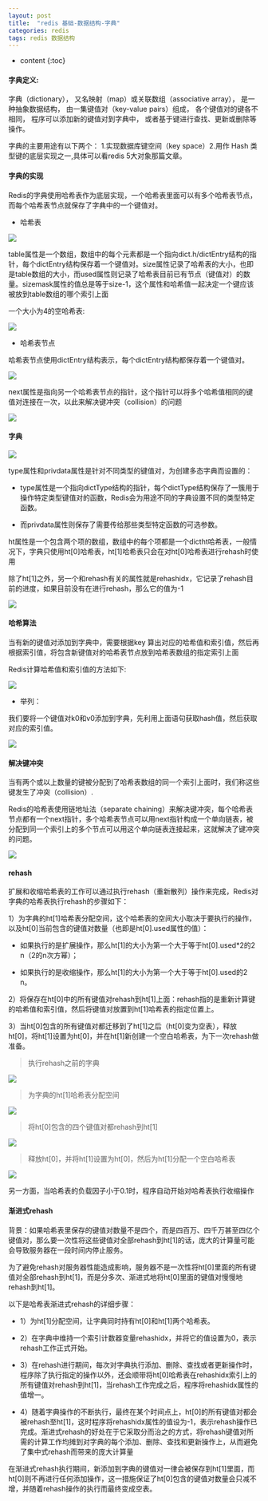 ```yaml
---
layout: post
title:  "redis 基础-数据结构-字典"
categories: redis
tags: redis 数据结构
---
```


* content
{:toc}

#### 字典定义:

字典（dictionary）， 又名映射（map）或关联数组（associative array）， 是一种抽象数据结构， 由一集键值对（key-value pairs）组成， 各个键值对的键各不相同， 程序可以添加新的键值对到字典中， 或者基于键进行查找、更新或删除等操作。

<!--more-->

字典的主要用途有以下两个： 1.实现数据库键空间（key space）2.用作 Hash 类型键的底层实现之一,具体可以看redis 5大对象那篇文章。

#### 字典的实现

Redis的字典使用哈希表作为底层实现，一个哈希表里面可以有多个哈希表节点，而每个哈希表节点就保存了字典中的一个键值对。

* 哈希表

![](https://tva1.sinaimg.cn/large/007S8ZIlgy1gh6x5esz0sj317w0h4dim.jpg)

table属性是一个数组，数组中的每个元素都是一个指向dict.h/dictEntry结构的指针，每个dictEntry结构保存着一个键值对。size属性记录了哈希表的大小，也即是table数组的大小，而used属性则记录了哈希表目前已有节点（键值对）的数量。sizemask属性的值总是等于size-1，这个属性和哈希值一起决定一个键应该被放到table数组的哪个索引上面

一个大小为4的空哈希表:

![](https://tva1.sinaimg.cn/large/007S8ZIlgy1gh6x8e3dn2j30xa0eeq62.jpg)

* 哈希表节点

哈希表节点使用dictEntry结构表示，每个dictEntry结构都保存着一个键值对。

![](https://tva1.sinaimg.cn/large/007S8ZIlgy1gh7nrf2momj317o0icdhx.jpg)

next属性是指向另一个哈希表节点的指针，这个指针可以将多个哈希值相同的键值对连接在一次，以此来解决键冲突（collision）的问题

![](https://tva1.sinaimg.cn/large/007S8ZIlgy1gh7nu7hg4qj312w08m0un.jpg)

#### 字典

![](https://tva1.sinaimg.cn/large/007S8ZIlgy1gh7nx14aclj317s0hc413.jpg)

type属性和privdata属性是针对不同类型的键值对，为创建多态字典而设置的：

 * type属性是一个指向dictType结构的指针，每个dictType结构保存了一簇用于操作特定类型键值对的函数，Redis会为用途不同的字典设置不同的类型特定函数。

 * 而privdata属性则保存了需要传给那些类型特定函数的可选参数。

ht属性是一个包含两个项的数组，数组中的每个项都是一个dictht哈希表，一般情况下，字典只使用ht[0]哈希表，ht[1]哈希表只会在对ht[0]哈希表进行rehash时使用

除了ht[1]之外，另一个和rehash有关的属性就是rehashidx，它记录了rehash目前的进度，如果目前没有在进行rehash，那么它的值为-1

![](https://tva1.sinaimg.cn/large/007S8ZIlgy1gh7o1vruinj316c0fygot.jpg)

#### 哈希算法

当有新的键值对添加到字典中，需要根据key 算出对应的哈希值和索引值，然后再根据索引值，将包含新键值对的哈希表节点放到哈希表数组的指定索引上面

Redis计算哈希值和索引值的方法如下:

![](https://tva1.sinaimg.cn/large/007S8ZIlgy1gh7o7ofn6gj318208odhy.jpg)

  * 举列：
  
  我们要将一个键值对k0和v0添加到字典，先利用上面语句获取hash值，然后获取对应的索引值。
  
  ![](https://tva1.sinaimg.cn/large/007S8ZIlgy1gh7oaramw2j31560caacn.jpg)
  
#### 解决键冲突

当有两个或以上数量的键被分配到了哈希表数组的同一个索引上面时，我们称这些键发生了冲突（collision）.

Redis的哈希表使用链地址法（separate chaining）来解决键冲突，每个哈希表节点都有一个next指针，多个哈希表节点可以用next指针构成一个单向链表，被分配到同一个索引上的多个节点可以用这个单向链表连接起来，这就解决了键冲突的问题。  

![](https://tva1.sinaimg.cn/large/007S8ZIlgy1gh7t7jdv02j30z40bgacf.jpg)

#### rehash

扩展和收缩哈希表的工作可以通过执行rehash（重新散列）操作来完成，Redis对字典的哈希表执行rehash的步骤如下：

1）为字典的ht[1]哈希表分配空间，这个哈希表的空间大小取决于要执行的操作，以及ht[0]当前包含的键值对数量（也即是ht[0].used属性的值）：

   * 如果执行的是扩展操作，那么ht[1]的大小为第一个大于等于ht[0].used*2的2 n（2的n次方幂）；
   
   * 如果执行的是收缩操作，那么ht[1]的大小为第一个大于等于ht[0].used的2 n。
   
2）将保存在ht[0]中的所有键值对rehash到ht[1]上面：rehash指的是重新计算键的哈希值和索引值，然后将键值对放置到ht[1]哈希表的指定位置上。

3）当ht[0]包含的所有键值对都迁移到了ht[1]之后（ht[0]变为空表），释放ht[0]，将ht[1]设置为ht[0]，并在ht[1]新创建一个空白哈希表，为下一次rehash做准备。

>执行rehash之前的字典

![](https://tva1.sinaimg.cn/large/007S8ZIlgy1gh7tfuiudnj310a0hi0wp.jpg)

>为字典的ht[1]哈希表分配空间

![](https://tva1.sinaimg.cn/large/007S8ZIlgy1gh7tfuiudnj310a0hi0wp.jpg)

>将ht[0]包含的四个键值对都rehash到ht[1]

![](https://tva1.sinaimg.cn/large/007S8ZIlgy1gh7ticpjpwj314c0i8434.jpg)

>释放ht[0]，并将ht[1]设置为ht[0]，然后为ht[1]分配一个空白哈希表

![](https://tva1.sinaimg.cn/large/007S8ZIlgy1gh7tiy9y4vj310k0huwik.jpg)

另一方面，当哈希表的负载因子小于0.1时，程序自动开始对哈希表执行收缩操作

#### 渐进式rehash

背景：如果哈希表里保存的键值对数量不是四个，而是四百万、四千万甚至四亿个键值对，那么要一次性将这些键值对全部rehash到ht[1]的话，庞大的计算量可能会导致服务器在一段时间内停止服务。

为了避免rehash对服务器性能造成影响，服务器不是一次性将ht[0]里面的所有键值对全部rehash到ht[1]，而是分多次、渐进式地将ht[0]里面的键值对慢慢地rehash到ht[1]。

以下是哈希表渐进式rehash的详细步骤：

* 1）为ht[1]分配空间，让字典同时持有ht[0]和ht[1]两个哈希表。

* 2）在字典中维持一个索引计数器变量rehashidx，并将它的值设置为0，表示rehash工作正式开始。

* 3）在rehash进行期间，每次对字典执行添加、删除、查找或者更新操作时，程序除了执行指定的操作以外，还会顺带将ht[0]哈希表在rehashidx索引上的所有键值对rehash到ht[1]，当rehash工作完成之后，程序将rehashidx属性的值增一。

* 4）随着字典操作的不断执行，最终在某个时间点上，ht[0]的所有键值对都会被rehash至ht[1]，这时程序将rehashidx属性的值设为-1，表示rehash操作已完成。渐进式rehash的好处在于它采取分而治之的方式，将rehash键值对所需的计算工作均摊到对字典的每个添加、删除、查找和更新操作上，从而避免了集中式rehash而带来的庞大计算量

在渐进式rehash执行期间，新添加到字典的键值对一律会被保存到ht[1]里面，而ht[0]则不再进行任何添加操作，这一措施保证了ht[0]包含的键值对数量会只减不增，并随着rehash操作的执行而最终变成空表。
